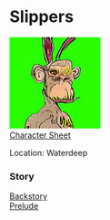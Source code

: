 # Slippers


![](images/9kVjtQkb[1].png)  
[Character Sheet](<Wood Elf Ranger 1.pdf>)  

Location: Waterdeep  

### Story
[Backstory](000.md)  
[Prelude](001.md)  
